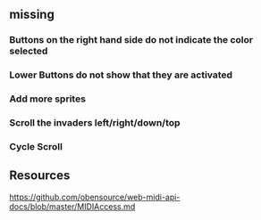## missing

### Buttons on the right hand side do not indicate the color selected
### Lower Buttons do not show that they are activated
### Add more sprites
### Scroll the invaders left/right/down/top
### Cycle Scroll

## Resources 
https://github.com/obensource/web-midi-api-docs/blob/master/MIDIAccess.md
